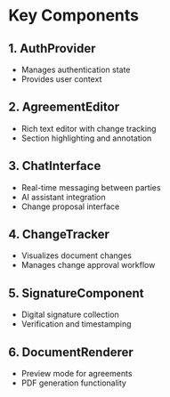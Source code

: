 # Key Components

## 1. AuthProvider
- Manages authentication state
- Provides user context

## 2. AgreementEditor
- Rich text editor with change tracking
- Section highlighting and annotation

## 3. ChatInterface
- Real-time messaging between parties
- AI assistant integration
- Change proposal interface

## 4. ChangeTracker
- Visualizes document changes
- Manages change approval workflow

## 5. SignatureComponent
- Digital signature collection
- Verification and timestamping

## 6. DocumentRenderer
- Preview mode for agreements
- PDF generation functionality 